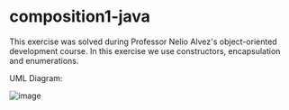 # composition1-java

This exercise was solved during Professor Nelio Alvez's object-oriented development course. In this exercise we use constructors, encapsulation and enumerations.

UML Diagram:

![image](https://user-images.githubusercontent.com/60992933/107133789-aa03f280-68ca-11eb-8ba8-55f6df7e2010.png)

